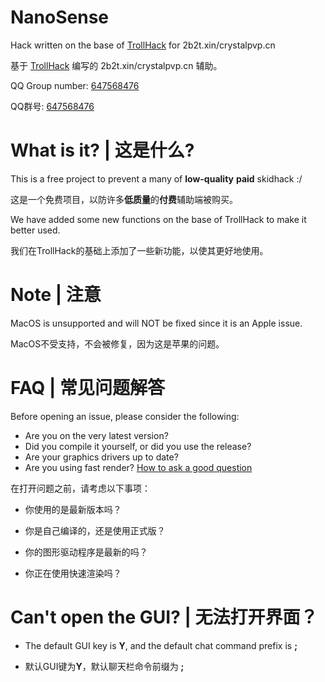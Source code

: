 # NanoSense
Hack written on the base of [TrollHack](https://github.com/Luna5ama/TrollHack) for 2b2t.xin/crystalpvp.cn

基于 [TrollHack](https://github.com/Luna5ama/TrollHack) 编写的 2b2t.xin/crystalpvp.cn 辅助。

QQ Group number: [647568476](https://jq.qq.com/?_wv=1027&k=tgBjNWLS)

QQ群号: [647568476](https://jq.qq.com/?_wv=1027&k=tgBjNWLS)

# What is it? | 这是什么?

This is a free project to prevent a many of **low-quality** **paid** skidhack :/

这是一个免费项目，以防许多**低质量**的**付费**辅助端被购买。

We have added some new functions on the base of TrollHack to make it better used.

我们在TrollHack的基础上添加了一些新功能，以使其更好地使用。


# Note | 注意
MacOS is unsupported and will NOT be fixed since it is an Apple issue.

MacOS不受支持，不会被修复，因为这是苹果的问题。


# FAQ | 常见问题解答
Before opening an issue, please consider the following:  
- Are you on the very latest version?
- Did you compile it yourself, or did you use the release?
- Are your graphics drivers up to date?
- Are you using fast render?  [How to ask a good question](https://stackoverflow.com/help/how-to-ask)

在打开问题之前，请考虑以下事项：

- 你使用的是最新版本吗？

- 你是自己编译的，还是使用正式版？

- 你的图形驱动程序是最新的吗？

- 你正在使用快速渲染吗？

# Can't open the GUI? | 无法打开界面？
- The default GUI key is **Y**, and the default chat command prefix is **;**


- 默认GUI键为**Y**，默认聊天栏命令前缀为 **;** 
